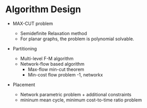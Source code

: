 # Algorithm Design

- MAX-CUT problem
  - Semidefinite Relaxation method
  - For planar graphs, the problem is polynomial solvable.

- Partitioning
  - Multi-level F-M algorithm
  - Network-flow based algorithm
    - Max-flow min-cut theorem
    - Min-cost flow problem -1, networkx

- Placement
  - Network parametric problem + additional constraints
  - mininum mean cycle, minimum cost-to-time ratio problem
  
